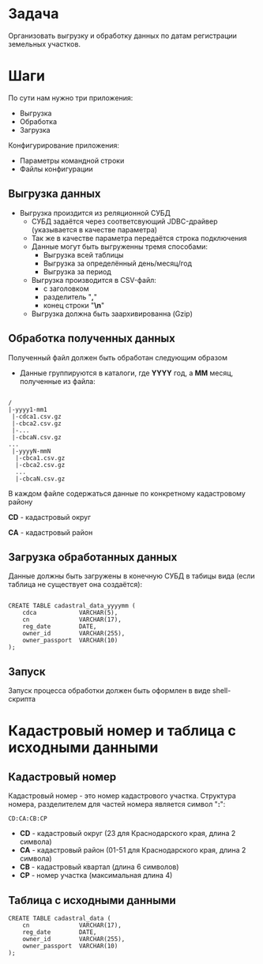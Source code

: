 # Задача

Организовать выгрузку и обработку данных по датам регистрации земельных участков.

# Шаги

По сути нам нужно три приложения:

* Выгрузка
* Обработка
* Загрузка

Конфигурирование приложения:

* Параметры командной строки
* Файлы конфигурации

## Выгрузка данных

* Выгрузка произдится из реляционной СУБД
  - СУБД задаётся через соответсвующий JDBC-драйвер (указывается в качестве параметра)
  - Так же в качестве параметра передаётся строка подключения
  - Данные могут быть выгруженны тремя способами:
    * Выгрузка всей таблицы
    * Выгрузка за определённый день/месяц/год
    * Выгрузка за период
  - Выгрузка производится в CSV-файл:
    * с заголовком
    * разделитель "**,**"
    * конец строки "**\n**"
  - Выгрузка должна быть заархивированна (Gzip)

## Обработка полученных данных

Полученный файл должен быть обработан следующим образом

* Данные группируются в каталоги, где **YYYY** год, а **MM** месяц, полученные из файла:

```

/
|-yyyy1-mm1
 |-cdca1.csv.gz
 |-cbca2.csv.gz
 |-...
 |-cbcaN.csv.gz
...
 |-yyyyN-mmN
  |-cbca1.csv.gz
  |-cbca2.csv.gz
  ...
  |-cbcaN.csv.gz

```

В каждом файле содержаться данные по конкретному кадастровому району

**CD** - кадастровый округ

**СA** - кадастровый район

## Загрузка обработанных данных

Данные должны быть загружены в конечную СУБД в табицы вида (если таблица не существует она создаётся):

```

CREATE TABLE cadastral_data_yyyymm (
    cdca            VARCHAR(5),
    cn              VARCHAR(17),
    reg_date        DATE,
    owner_id        VARCHAR(255),
    owner_passport  VARCHAR(10)
);

```

## Запуск

Запуск процесса обработки должен быть оформлен в виде shell-скрипта

# Кадастровый номер и таблица с исходными данными

## Кадастровый номер

Кадастровый номер - это номер кадастрового участка.
Структура номера, разделителем для частей номера является символ "**:**":

```
CD:CA:CB:CP
```

* **CD** - кадастровый округ (23 для Краснодарского края, длина 2 символа)
* **CA** - кадастровый район (01-51 для Краснодарского края, длина 2 символа)
* **CB** - кадастровый квартал (длина 6 символов)
* **CP** - номер участка (максимальная длина 4)

## Таблица с исходными данными

```
CREATE TABLE cadastral_data (
    cn              VARCHAR(17),
    reg_date        DATE,
    owner_id        VARCHAR(255),
    owner_passport  VARCHAR(10)
);
```
